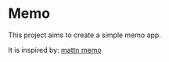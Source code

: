 # Memo

This project aims to create a simple memo app.

It is inspired by:
[mattn memo](https://github.com/mattn/memo)

